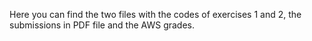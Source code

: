 Here you can find the two files with the codes of exercises 1 and 2, the submissions in PDF file and the AWS grades.

